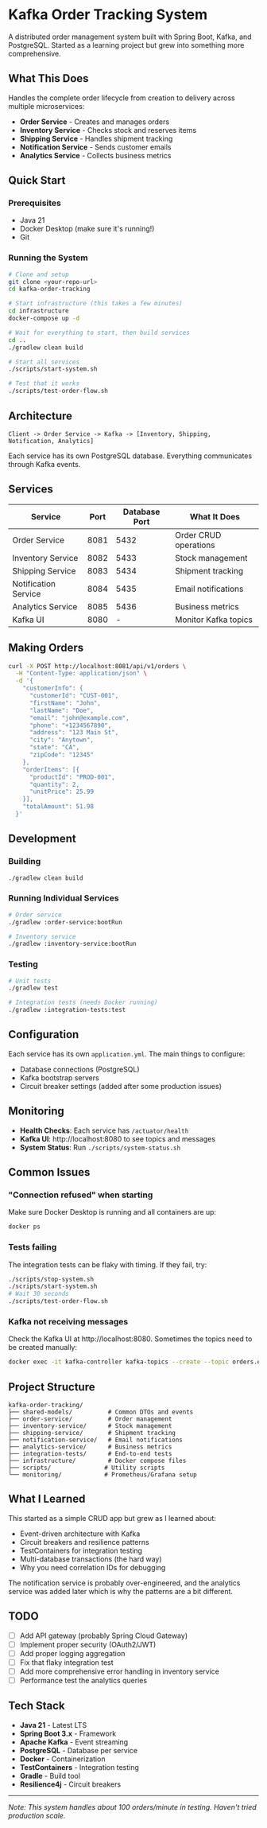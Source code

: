 # Kafka Order Tracking System

A distributed order management system built with Spring Boot, Kafka, and PostgreSQL. Started as a learning project but grew into something more comprehensive.

## What This Does

Handles the complete order lifecycle from creation to delivery across multiple microservices:
- **Order Service** - Creates and manages orders
- **Inventory Service** - Checks stock and reserves items  
- **Shipping Service** - Handles shipment tracking
- **Notification Service** - Sends customer emails
- **Analytics Service** - Collects business metrics

## Quick Start

### Prerequisites
- Java 21
- Docker Desktop (make sure it's running!)
- Git

### Running the System

```bash
# Clone and setup
git clone <your-repo-url>
cd kafka-order-tracking

# Start infrastructure (this takes a few minutes)
cd infrastructure
docker-compose up -d

# Wait for everything to start, then build services
cd ..
./gradlew clean build

# Start all services
./scripts/start-system.sh

# Test that it works
./scripts/test-order-flow.sh
```

## Architecture

```
Client -> Order Service -> Kafka -> [Inventory, Shipping, Notification, Analytics]
```

Each service has its own PostgreSQL database. Everything communicates through Kafka events.

## Services

| Service | Port | Database Port | What It Does |
|---------|------|---------------|--------------|
| Order Service | 8081 | 5432 | Order CRUD operations |
| Inventory Service | 8082 | 5433 | Stock management |
| Shipping Service | 8083 | 5434 | Shipment tracking |
| Notification Service | 8084 | 5435 | Email notifications |
| Analytics Service | 8085 | 5436 | Business metrics |
| Kafka UI | 8080 | - | Monitor Kafka topics |

## Making Orders

```bash
curl -X POST http://localhost:8081/api/v1/orders \
  -H "Content-Type: application/json" \
  -d '{
    "customerInfo": {
      "customerId": "CUST-001",
      "firstName": "John", 
      "lastName": "Doe",
      "email": "john@example.com",
      "phone": "+1234567890",
      "address": "123 Main St",
      "city": "Anytown",
      "state": "CA",
      "zipCode": "12345"
    },
    "orderItems": [{
      "productId": "PROD-001",
      "quantity": 2,
      "unitPrice": 25.99
    }],
    "totalAmount": 51.98
  }'
```

## Development

### Building
```bash
./gradlew clean build
```

### Running Individual Services
```bash
# Order service
./gradlew :order-service:bootRun

# Inventory service  
./gradlew :inventory-service:bootRun
```

### Testing
```bash
# Unit tests
./gradlew test

# Integration tests (needs Docker running)
./gradlew :integration-tests:test
```

## Configuration

Each service has its own `application.yml`. The main things to configure:

- Database connections (PostgreSQL)
- Kafka bootstrap servers
- Circuit breaker settings (added after some production issues)

## Monitoring

- **Health Checks**: Each service has `/actuator/health`
- **Kafka UI**: http://localhost:8080 to see topics and messages
- **System Status**: Run `./scripts/system-status.sh`

## Common Issues

### "Connection refused" when starting
Make sure Docker Desktop is running and all containers are up:
```bash
docker ps
```

### Tests failing
The integration tests can be flaky with timing. If they fail, try:
```bash
./scripts/stop-system.sh
./scripts/start-system.sh
# Wait 30 seconds
./scripts/test-order-flow.sh
```

### Kafka not receiving messages
Check the Kafka UI at http://localhost:8080. Sometimes the topics need to be created manually:
```bash
docker exec -it kafka-controller kafka-topics --create --topic orders.events --bootstrap-server localhost:29092 --partitions 3 --replication-factor 1
```

## Project Structure

```
kafka-order-tracking/
├── shared-models/          # Common DTOs and events
├── order-service/          # Order management
├── inventory-service/      # Stock management  
├── shipping-service/       # Shipment tracking
├── notification-service/   # Email notifications
├── analytics-service/      # Business metrics
├── integration-tests/      # End-to-end tests
├── infrastructure/         # Docker compose files
├── scripts/               # Utility scripts
└── monitoring/            # Prometheus/Grafana setup
```

## What I Learned

This started as a simple CRUD app but grew as I learned about:

- Event-driven architecture with Kafka
- Circuit breakers and resilience patterns  
- TestContainers for integration testing
- Multi-database transactions (the hard way)
- Why you need correlation IDs for debugging

The notification service is probably over-engineered, and the analytics service was added later which is why the patterns are a bit different.

## TODO

- [ ] Add API gateway (probably Spring Cloud Gateway)
- [ ] Implement proper security (OAuth2/JWT)
- [ ] Add proper logging aggregation  
- [ ] Fix that flaky integration test
- [ ] Add more comprehensive error handling in inventory service
- [ ] Performance test the analytics queries

## Tech Stack

- **Java 21** - Latest LTS
- **Spring Boot 3.x** - Framework
- **Apache Kafka** - Event streaming  
- **PostgreSQL** - Database per service
- **Docker** - Containerization
- **TestContainers** - Integration testing
- **Gradle** - Build tool
- **Resilience4j** - Circuit breakers

---

*Note: This system handles about 100 orders/minute in testing. Haven't tried production scale.*